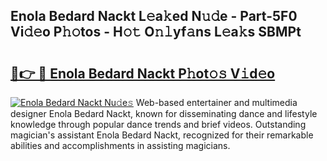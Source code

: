 ## Enola Bedard Nackt L𝚎a𝚔ed N𝚞𝚍e - Part-5F0 Vi𝚍𝚎o P𝚑𝚘tos - H𝚘𝚝 O𝚗𝚕yf𝚊ns L𝚎a𝚔s SBMPt

# <h2><a href="http://kf8o9lm.oniu.top/?m=Enola+Bedard+Nackt">🔗👉 🔴 Enola Bedard Nackt P𝚑ot𝚘𝚜 V𝚒d𝚎o</a></h2>

[![Enola Bedard Nackt Nu𝚍e𝚜](https://i.imgur.com/0qMVB7G.gif)](http://kf8o9lm.oniu.top/?m=Enola+Bedard+Nackt)
Web-based entertainer and multimedia designer Enola Bedard Nackt, known for disseminating dance and lifestyle knowledge through popular dance trends and brief videos. Outstanding magician's assistant Enola Bedard Nackt, recognized for their remarkable abilities and accomplishments in assisting magicians.  
